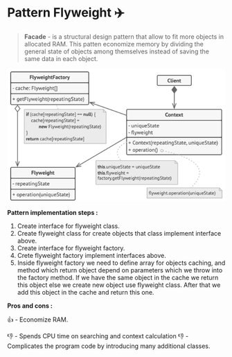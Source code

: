 # Pattern Flyweight ✈️

> **Facade** - is a structural design pattern that allow to fit more objects in allocated RAM. This patten economize 
memory by dividing the general state of objects among themselves instead of saving the same data in each object.

![flyweight structure](../../assets/flyweight-structure.png)

**Pattern implementation steps :**

1. Create interface for flyweight class.
2. Create flyweight class for create objects that class implement interface above.
3. Create interface for flyweight factory.
4. Crete flyweight factory implement interfaces above.
5. Inside flyweight factory we need to define array for objects caching, and method which return object depend on 
parameters which we throw into the factory method. If we have the same object in the cache we return this object else 
we create new object use flyweight class. After that we add this object in the cache and return this one.

**Pros and cons :**

👍 - Economize RAM.

👎 - Spends CPU time on searching and context calculation
👎 - Complicates the program code by introducing many additional classes.